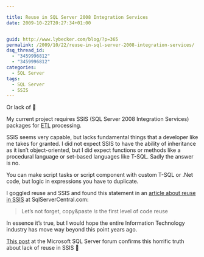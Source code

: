 ```yaml
---

title: Reuse in SQL Server 2008 Integration Services
date: 2009-10-22T20:27:34+01:00


guid: http://www.lybecker.com/blog/?p=365
permalink: /2009/10/22/reuse-in-sql-server-2008-integration-services/
dsq_thread_id:
  - "3459996812"
  - "3459996812"
categories:
  - SQL Server
tags:
  - SQL Server
  - SSIS
---
```

Or lack of 🙁

My current project requires SSIS (SQL Server 2008 Integration Services) packages for [ETL](http://en.wikipedia.org/wiki/Extract,_transform,_load "ETL at Wikipedia") processing.

SSIS seems very capable, but lacks fundamental things that a developer like me takes for granted. I did not expect SSIS to have the ability of inheritance as it isn’t object-oriented, but I did expect functions or methods like a procedural language or set-based languages like T-SQL. Sadly the answer is no.

You can make script tasks or script component with custom T-SQL or .Net code, but logic in expressions you have to duplicate.

I goggled reuse and SSIS and found this statement in an [article about reuse in SSIS](http://www.sqlservercentral.com/articles/SQL+Server+2005+-+SSIS/ssiscodereuseandcomplexcontrolflows/2021/ "Articel  	 SSIS - Code Reuse and Complex Control Flows") at SqlServerCentral.com:

> Let&#8217;s not forget, copy&paste _is_ the first level of code reuse

In essence it’s true, but I would hope the entire Information Technology industry has move way beyond this point years ago.

[This post](http://social.msdn.microsoft.com/Forums/en-US/sqlintegrationservices/thread/ffbdcec7-977d-4f5e-ab74-dff6a238bf35 "Reusability in SSIS at the Microsoft SQL Server forum") at the Microsoft SQL Server forum confirms this horrific truth about lack of reuse in SSIS 🙁
